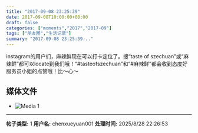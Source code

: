 ```yaml
---
title: "2017-09-08 23:25:39"
date: 2017-09-08T10:00:00+08:00
draft: false
categories: ["moments","2017","2017-09"]
tags: ["朋友圈","生活记录"]
summary: "2017-09-08 23:25:39..."
---
```


instagram的用户们，麻辣鲜现在可以打卡定位了。搜“taste of szechuan”或“麻辣鲜”都可以locate到我们哦！“#tasteofszechuan”和“#麻辣鲜”都会收到态度好服务员小姐的点赞哦！比～心～

## 媒体文件

- ![Media 1](/Moments/photos/2017-09-08/201709082325390.jpg)

---

**帖子类型:** 1
**用户名:** chenxueyuan001
**处理时间:** 2025/8/28 22:26:53
